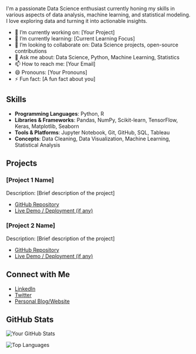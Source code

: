 I'm a passionate Data Science enthusiast currently honing my skills in various aspects of data analysis, machine learning, and statistical modeling. I love exploring data and turning it into actionable insights.

- 🔭 I’m currently working on: [Your Project]
- 🌱 I’m currently learning: [Current Learning Focus]
- 👯 I’m looking to collaborate on: Data Science projects, open-source contributions
- 💬 Ask me about: Data Science, Python, Machine Learning, Statistics
- 📫 How to reach me: [Your Email]
- 😄 Pronouns: [Your Pronouns]
- ⚡ Fun fact: [A fun fact about you]

## Skills

- **Programming Languages**: Python, R
- **Libraries & Frameworks**: Pandas, NumPy, Scikit-learn, TensorFlow, Keras, Matplotlib, Seaborn
- **Tools & Platforms**: Jupyter Notebook, Git, GitHub, SQL, Tableau
- **Concepts**: Data Cleaning, Data Visualization, Machine Learning, Statistical Analysis

## Projects

### [Project 1 Name]
Description: [Brief description of the project]
- [GitHub Repository](link-to-repo)
- [Live Demo / Deployment (if any)](link-to-live-demo)

### [Project 2 Name]
Description: [Brief description of the project]
- [GitHub Repository](link-to-repo)
- [Live Demo / Deployment (if any)](link-to-live-demo)

## Connect with Me

- [LinkedIn](your-linkedin-url)
- [Twitter](your-twitter-url)
- [Personal Blog/Website](your-website-url)

## GitHub Stats

![Your GitHub Stats](https://github-readme-stats.vercel.app/api?username=your-github-username&show_icons=true&theme=radical)

![Top Languages](https://github-readme-stats.vercel.app/api/top-langs/?username=your-github-username&layout=compact&theme=radical)

